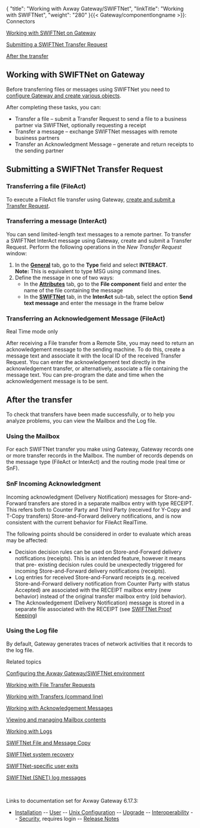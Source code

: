 {
    "title": "Working with Axway Gateway/SWIFTNet",
    "linkTitle": "Working with SWIFTNet",
    "weight": "280"
}{{< Gateway/componentlongname  >}}: Connectors

[Working with SWIFTNet on Gateway](#Working_with_SWIFTNET)

[Submitting a SWIFTNet Transfer Request](#Submitting_SWIFTNet_Transfer_Request)

[After the transfer](#After_transfer)

<span id="Working_with_SWIFTNET"></span>

## Working with SWIFTNet on Gateway

Before transferring files or messages using SWIFTNet you need to [configure Gateway and create various objects](../swiftnet_configuring).

After completing these tasks, you can:

-   Transfer a file – submit a Transfer Request to send a file to a business partner via SWIFTNet, optionally requesting a receipt
-   Transfer a message – exchange SWIFTNet messages with remote business partners
-   Transfer an Acknowledgment Message – generate and return receipts to the sending partner

<span id="Submitting_SWIFTNet_Transfer_Request"></span>

## Submitting a SWIFTNet Transfer Request

### Transferring a file (FileAct)

To execute a FileAct file transfer using Gateway, [create and submit a Transfer Request](../../../../transfers_start_here/submitting_transfer_requests_start_here/working_with_transfers_(gui)).

### Transferring a message (InterAct)

You can send limited-length text messages to a remote partner. To transfer a SWIFTNet InterAct message using Gateway, create and submit a Transfer Request. Perform the following operations in the *New Transfer Request* window:

1.  In the **[General](../../../../transfers_start_here/submitting_transfer_requests_start_here/working_with_transfers_(gui)/transfer_request_general_tab)** tab, go to the <span style="font-weight: bold;">Type</span> field and select <span style="font-weight: bold;">INTERACT</span>.  
    <span style="font-weight: bold;">Note:</span> This is equivalent to type MSG using command lines.
2.  Define the message in one of two ways:
    -   In the <span style="font-weight: bold;">[Attributes](../../../../transfers_start_here/submitting_transfer_requests_start_here/working_with_transfers_(gui)/transfer_request_attributes_tab)</span> tab, go to the <span style="font-weight: bold;">File component</span> field and enter the name of the file containing the message
    -   In the <span style="font-weight: bold;">[SWIFTNet](../../../../transfers_start_here/submitting_transfer_requests_start_here/working_with_transfers_(gui)/transfer_request_swiftnet_tab)</span> tab, in the **InterAct** sub-tab, select the option <span style="font-weight: bold;">Send text message</span> and enter the message in the frame below

### Transferring an Acknowledgement Message (FileAct)

Real Time mode only

After receiving a File transfer from a Remote Site, you may need to return an acknowledgement message to the sending machine. To do this, create a message text and associate it with the local ID of the received Transfer Request. You can enter the acknowledgement text directly in the acknowledgement transfer, or alternatively, associate a file containing the message text. You can pre-program the date and time when the acknowledgement message is to be sent.

<span id="After_transfer"></span>

## After the transfer

To check that transfers have been made successfully, or to help you analyze problems, you can view the Mailbox and the Log file.

### Using the Mailbox

For each SWIFTNet transfer you make using Gateway, Gateway records one or more transfer records in the Mailbox. The number of records depends on the message type (FileAct or InterAct) and the routing mode (real time or SnF).

<span id="SnF"></span>

### SnF Incoming Acknowledgment

Incoming acknowledgment (Delivery Notification) messages for Store-and-Forward transfers are stored in a separate mailbox entry with type RECEIPT. This refers both to Counter Party and Third Party (received for Y-Copy and T-Copy transfers) Store-and-Forward delivery notifications, and is now consistent with the current behavior for FileAct RealTime.

The following points should be considered in order to evaluate which areas may be affected:

-   Decision decision rules can be used on Store-and-Forward delivery notifications (receipts). This is an intended feature, however it means that pre- existing decision rules could be unexpectedly triggered for incoming Store-and-Forward delivery notifications (receipts).
-   Log entries for received Store-and-Forward receipts (e.g. received Store-and-Forward delivery notification from Counter Party with status Accepted) are associated with the RECEIPT mailbox entry (new behavior) instead of the original transfer mailbox entry (old behavior).
-   The Acknowledgement (Delivery Notification) message is stored in a separate file associated with the RECEIPT (see [SWIFTNet Proof Keeping](../../swiftnet_backup_sites/swiftnet_proof_keeping))

### Using the Log file

By default, Gateway generates traces of network activities that it records to the log file.

Related topics

[Configuring the <span class="mc-variable axway_variables.Component_Long_Name variable">Axway Gateway</span>/SWIFTNet environment](../swiftnet_configuring)

[Working with File Transfer Requests](../../../../transfers_start_here/submitting_transfer_requests_start_here/working_with_transfers_(gui))

[Working with Transfers (command line)](../../../../transfers_start_here/submitting_transfer_requests_start_here/working_with_transfers_cli)

[Working with Acknowledgement Messages](../../../../transfers_start_here/submitting_transfer_requests_start_here/working_with_ack_messages)

[Viewing and managing Mailbox contents](../../../../transfers_start_here/monitoring_transfers_start_here/viewing_and_managing_mailbox_contents_(gui))

[Working with Logs](../../../../transfers_start_here/monitoring_transfers_start_here/log_files/working_with_logs_(gui))

[SWIFTNet File and Message Copy](../../swiftnet_header_info/swiftnet_file_copy)

[SWIFTNet system recovery](../../swiftnet_sig_list/swiftnet_system_recovery)

<a href="#" class="selected">SWIFTNet-specific user exits</a>

[SWIFTNet (SNET) log messages](../../../../log_messages_about/swiftnet_messages_(snet))

 

Links to documentation set for Axway Gateway <span class="mc-variable axway_variables.Release_Number variable">6.17.3</span>:

-   [Installation](/bundle/Gateway_6173_InstallationGuide_allOS_en_HTML5/page/Content/start_page.htm) -- [User](/bundle/Gateway_6173_UsersGuide_allOS_en_HTML5/page/Content/start_page.htm) -- [Unix Configuration](/bundle/Gateway_6173_ConfigurationGuide_UNIX_en_HTML5/page/Content/start_page.htm) -- [Upgrade](/bundle/Gateway_6173_UpgradeGuide_allOS_en_HTML5/page/Content/start_page.htm) -- [Interoperability](/bundle/Gateway_6173_InteroperabilityGuide_allOS_en_HTML5/page/Content/start_page.htm) -- [Security](/bundle/Gateway_6173_SecurityGuide_allOS_en_HTML5/page/Content/start_page.htm), requires login -- [Release Notes](/bundle/Gateway_6173_ReleaseNotes_allOS_en_HTML5/page/Content/Gateway_ReleaseNotes_allOS_en.htm)
